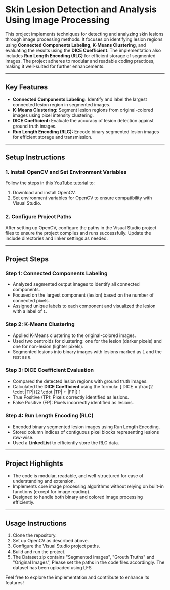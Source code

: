 # Skin Lesion Detection and Analysis Using Image Processing

This project implements techniques for detecting and analyzing skin lesions through image processing methods. It focuses on identifying lesion regions using **Connected Components Labeling**, **K-Means Clustering**, and evaluating the results using the **DICE Coefficient**. The implementation also includes **Run Length Encoding (RLC)** for efficient storage of segmented images. The project adheres to modular and readable coding practices, making it well-suited for further enhancements.

---

## Key Features
- **Connected Components Labeling:** Identify and label the largest connected lesion region in segmented images.
- **K-Means Clustering:** Segment lesion regions from original-colored images using pixel intensity clustering.
- **DICE Coefficient:** Evaluate the accuracy of lesion detection against ground truth images.
- **Run Length Encoding (RLC):** Encode binary segmented lesion images for efficient storage and transmission.

---

## Setup Instructions

### 1. Install OpenCV and Set Environment Variables
Follow the steps in this [YouTube tutorial](https://www.youtube.com/watch?v=aMXQshF7zdo) to:
1. Download and install OpenCV.
2. Set environment variables for OpenCV to ensure compatibility with Visual Studio.

### 2. Configure Project Paths
After setting up OpenCV, configure the paths in the Visual Studio project files to ensure the project compiles and runs successfully. Update the include directories and linker settings as needed.

---

## Project Steps

### **Step 1: Connected Components Labeling**
- Analyzed segmented output images to identify all connected components.
- Focused on the largest component (lesion) based on the number of connected pixels.
- Assigned unique labels to each component and visualized the lesion with a label of `1`.

### **Step 2: K-Means Clustering**
- Applied K-Means clustering to the original-colored images.
- Used two centroids for clustering: one for the lesion (darker pixels) and one for non-lesion (lighter pixels).
- Segmented lesions into binary images with lesions marked as `1` and the rest as `0`.

### **Step 3: DICE Coefficient Evaluation**
- Compared the detected lesion regions with ground truth images.
- Calculated the **DICE Coefficient** using the formula:
  \[
  DICE = \frac{2 \cdot |TP|}{2 \cdot |TP| + |FP|}
  \]
- True Positive (TP): Pixels correctly identified as lesions.
- False Positive (FP): Pixels incorrectly identified as lesions.

### **Step 4: Run Length Encoding (RLC)**
- Encoded binary segmented lesion images using Run Length Encoding.
- Stored column indices of contiguous pixel blocks representing lesions row-wise.
- Used a **LinkedList** to efficiently store the RLC data.

---

## Project Highlights
- The code is modular, readable, and well-structured for ease of understanding and extension.
- Implements core image processing algorithms without relying on built-in functions (except for image reading).
- Designed to handle both binary and colored image processing efficiently.

---

## Usage Instructions
1. Clone the repository.
2. Set up OpenCV as described above.
3. Configure the Visual Studio project paths.
4. Build and run the project.
5. The Dataset zip contains "Segmented images", "Grouth Truths" and "Original Images", Please set the paths in the code files accordingly. The dataset has been uploaded using LFS

Feel free to explore the implementation and contribute to enhance its features!
